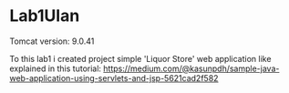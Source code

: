 # Lab1Ulan
Tomcat version: 9.0.41

To this lab1 i created project simple 'Liquor Store' web application like explained in this tutorial: https://medium.com/@kasunpdh/sample-java-web-application-using-servlets-and-jsp-5621cad2f582

